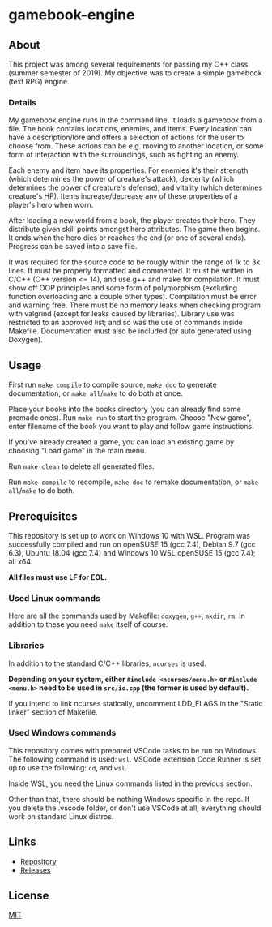 # gamebook-engine

## About

This project was among several requirements for passing my C++ class (summer
semester of 2019). My objective was to create a simple gamebook (text RPG)
engine.

### Details

My gamebook engine runs in the command line. It loads a gamebook from a file.
The book contains locations, enemies, and items. Every location can have a
description/lore and offers a selection of actions for the user to choose from.
These actions can be e.g. moving to another location, or some form of
interaction with the surroundings, such as fighting an enemy.

Each enemy and item have its properties. For enemies it's their strength (which
determines the power of creature's attack), dexterity (which determines the
power of creature's defense), and vitality (which determines creature's HP).
Items increase/decrease any of these properties of a player's hero when worn.

After loading a new world from a book, the player creates their hero. They
distribute given skill points amongst hero attributes. The game then begins. It
ends when the hero dies or reaches the end (or one of several ends). Progress
can be saved into a save file.

It was required for the source code to be rougly within the range of 1k to 3k
lines. It must be properly formatted and commented. It must be written in
C/C++ (C++ version <= 14), and use g++ and make for compilation. It must show
off OOP principles and some form of polymorphism (excluding function overloading
and a couple other types). Compilation must be error and warning free. There
must be no memory leaks when checking program with valgrind (except for leaks
caused by libraries). Library use was restricted to an approved list; and so was
the use of commands inside Makefile. Documentation must also be included (or
auto generated using Doxygen).

## Usage

First run `make compile` to compile source, `make doc` to generate
documentation, or `make all`/`make` to do both at once.

Place your books into the books directory (you can already find some premade
ones). Run `make run` to start the program. Choose "New game", enter filename
of the book you want to play and follow game instructions.

If you've already created a game, you can load an existing game by choosing
"Load game" in the main menu.

Run `make clean` to delete all generated files.

Run `make compile` to recompile, `make doc` to remake documentation, or
`make all`/`make` to do both.

## Prerequisites

This repository is set up to work on Windows 10 with WSL. Program was
successfully compiled and run on openSUSE 15 (gcc 7.4), Debian 9.7 (gcc 6.3),
Ubuntu 18.04 (gcc 7.4) and Windows 10 WSL openSUSE 15 (gcc 7.4); all x64.

**All files must use LF for EOL.**

### Used Linux commands

Here are all the commands used by Makefile: `doxygen`, `g++`, `mkdir`, `rm`. In
addition to these you need `make` itself of course.

### Libraries

In addition to the standard C/C++ libraries, `ncurses` is used.

**Depending on your system, either `#include <ncurses/menu.h>` or
`#include <menu.h>` need to be used in `src/io.cpp` (the former is used by
default).**

If you intend to link ncurses statically, uncomment LDD_FLAGS in the "Static
linker" section of Makefile.

### Used Windows commands

This repository comes with prepared VSCode tasks to be run on Windows. The
following command is used: `wsl`. VSCode extension Code Runner is set up to use
the following: `cd`, and `wsl`.

Inside WSL, you need the Linux commands listed in the previous section.

Other than that, there should be nothing Windows specific in the repo. If you
delete the .vscode folder, or don't use VSCode at all, everything should work
on standard Linux distros.

## Links

- [Repository](https://github.com/davidstraka2/gamebook-engine)
- [Releases](https://github.com/davidstraka2/gamebook-engine/releases)

## License

[MIT](LICENSE)
